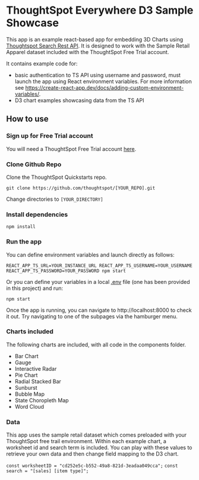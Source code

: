 # ThoughtSpot Everywhere D3 Sample Showcase
This app is an example react-based app for embedding 3D Charts using [Thoughtspot Search Rest API](https://developers.thoughtspot.com/docs/?pageid=search-data-api). It is designed to work with the Sample Retail Apparel dataset included with the ThoughtSpot Free Trial account.

It contains example code for:
- basic authentication to TS API using username and password, must launch the app using React environment variables. For more information see https://create-react-app.dev/docs/adding-custom-environment-variables/.
- D3 chart examples showcasing data from the TS API



## How to use

### Sign up for Free Trial account
You will need a ThoughtSpot Free Trial account [here](https://www.thoughtspot.com/trial). 

### Clone Github Repo
Clone the ThoughtSpot Quickstarts repo.

`git clone https://github.com/thoughtspot/[YOUR_REPO].git`

Change directories to `[YOUR_DIRECTORY]`


### Install dependencies

`npm install`


 ### Run the app

You can define environment variables and launch directly as follows:

 `REACT_APP_TS_URL=YOUR_INSTANCE_URL REACT_APP_TS_USERNAME=YOUR_USERNAME REACT_APP_TS_PASSWORD=YOUR_PASSWORD npm start`

Or you can define your variables in a local [.env](https://create-react-app.dev/docs/adding-custom-environment-variables/) file (one has been provided in this project) and run:

 `npm start`

Once the app is running, you can navigate to http://localhost:8000 to check it out. Try navigating to one of the subpages via the hamburger menu.

### Charts included

The following charts are included, with all code in the components folder.
* Bar Chart
* Gauge
* Interactive Radar
* Pie Chart
* Radial Stacked Bar
* Sunburst
* Bubble Map
* State Choropleth Map
* Word Cloud

### Data
This app uses the sample retail dataset which comes preloaded with your ThoughtSpot free trail environment. Within each example chart, a worksheet id and search term is included. You can play with these values to retrieve your own data and then change field mapping to the D3 chart.

`const worksheetID = "cd252e5c-b552-49a8-821d-3eadaa049cca";`
`const search = "[sales] [item type]";`

